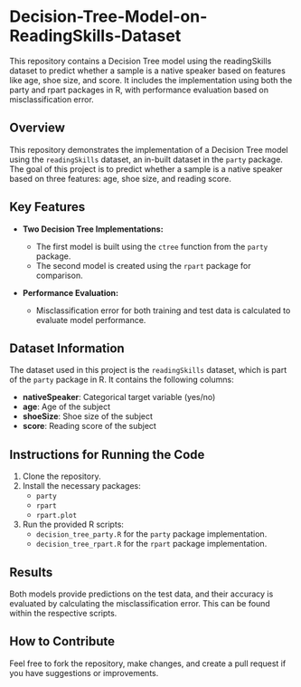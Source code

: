 # Decision-Tree-Model-on-ReadingSkills-Dataset
This repository contains a Decision Tree model using the readingSkills dataset to predict whether a sample is a native speaker based on features like age, shoe size, and score. It includes the implementation using both the party and rpart packages in R, with performance evaluation based on misclassification error.


## Overview
This repository demonstrates the implementation of a Decision Tree model using the `readingSkills` dataset, an in-built dataset in the `party` package. The goal of this project is to predict whether a sample is a native speaker based on three features: age, shoe size, and reading score.

## Key Features
- **Two Decision Tree Implementations:**
  - The first model is built using the `ctree` function from the `party` package.
  - The second model is created using the `rpart` package for comparison.
  
- **Performance Evaluation:**
  - Misclassification error for both training and test data is calculated to evaluate model performance.

## Dataset Information
The dataset used in this project is the `readingSkills` dataset, which is part of the `party` package in R. It contains the following columns:
- **nativeSpeaker**: Categorical target variable (yes/no)
- **age**: Age of the subject
- **shoeSize**: Shoe size of the subject
- **score**: Reading score of the subject

## Instructions for Running the Code
1. Clone the repository.
2. Install the necessary packages:
   - `party`
   - `rpart`
   - `rpart.plot`
3. Run the provided R scripts:
   - `decision_tree_party.R` for the `party` package implementation.
   - `decision_tree_rpart.R` for the `rpart` package implementation.

## Results
Both models provide predictions on the test data, and their accuracy is evaluated by calculating the misclassification error. This can be found within the respective scripts.

## How to Contribute
Feel free to fork the repository, make changes, and create a pull request if you have suggestions or improvements.
